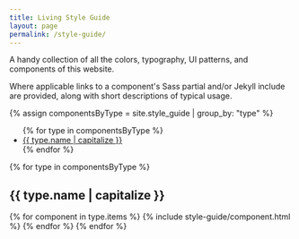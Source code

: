 ```yaml
---
title: Living Style Guide
layout: page
permalink: /style-guide/
---
```


<div class="container">
A handy collection of all the colors, typography, UI patterns, and components of this website.

Where applicable links to a component's Sass partial and/or Jekyll include are provided, along with short descriptions of typical usage.
</div>

{% assign componentsByType = site.style_guide | group_by: "type" %}

<div class="container">
  <ul>
    {% for type in componentsByType %}
      <li>
        <a href="#{{ type.name }}">{{ type.name | capitalize }}</a>
      </li>
    {% endfor %}
  </ul>
</div>

{% for type in componentsByType %}
<h2 id="{{ type.name }}" class="cf">{{ type.name | capitalize }}</h2>
{% for component in type.items %}
{% include style-guide/component.html %}
{% endfor %}
{% endfor %}
